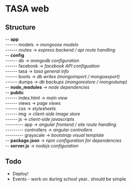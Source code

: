 TASA web  
=======
Structure  
---------
-- **app**  
------ models 			-> *mongoose models*  
------ routes 			-> *express backend / api route handling*  
-- **config**  
------ db 				-> *mongodb configuration*   
------ facebook			-> *facebook API configuation*    
------ tasa 			-> *tasa general info*  
------ boots 			-> *db writes (mongoimport / mongoexport)*  
------ dumps 			-> *db backups (mongorestore / mongodump)*  
-- **node_modules** 	-> *node dependencies*  
-- **public**  
------ index.html 		-> *main view*  
------ views			-> *page views*  
------ css 				-> *stylesheets*  
------ img 				-> *client-side image store*  
------ js 				-> *client-side javascripts*  
--------- app 			-> *angular frontend / site route handling*  
--------- controllers 	-> *angular controllers*   
--------- grayscale  	-> *bootstrap visual template*  
-- **package.json**		-> *npm configuration for dependencies*  
-- **server.js**		-> *nodejs configuration*  

Todo
-----
* Deploy!
* Events - work on during school year.. should be simple


